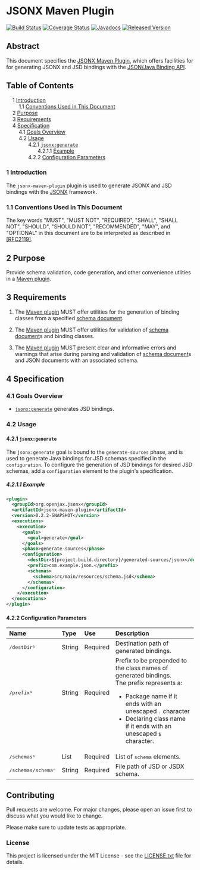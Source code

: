 # JSONX Maven Plugin

[![Build Status](https://travis-ci.org/openjax/jsonx.png)](https://travis-ci.org/openjax/jsonx)
[![Coverage Status](https://coveralls.io/repos/github/openjax/jsonx/badge.svg)](https://coveralls.io/github/openjax/jsonx)
[![Javadocs](https://www.javadoc.io/badge/org.openjax.jsonx/jsonx-maven-plugin.svg)](https://www.javadoc.io/doc/org.openjax.jsonx/jsonx-maven-plugin)
[![Released Version](https://img.shields.io/maven-central/v/org.openjax.jsonx/jsonx-maven-plugin.svg)](https://mvnrepository.com/artifact/org.openjax.jsonx/jsonx-maven-plugin)

## Abstract

This document specifies the <ins>JSONX Maven Plugin</ins>, which offers facilities for for generating JSONX and JSD bindings with the [JSON/Java Binding API][api].

## Table of Contents

<samp>&nbsp;&nbsp;</samp>1 [Introduction][#introduction]<br>
<samp>&nbsp;&nbsp;&nbsp;&nbsp;</samp>1.1 [Conventions Used in This Document][#conventions]<br>
<samp>&nbsp;&nbsp;</samp>2 [Purpose][#purpose]<br>
<samp>&nbsp;&nbsp;</samp>3 [Requirements][#requirements]<br>
<samp>&nbsp;&nbsp;</samp>4 [Specification][#specification]<br>
<samp>&nbsp;&nbsp;&nbsp;&nbsp;</samp>4.1 [Goals Overview][#goals]<br>
<samp>&nbsp;&nbsp;&nbsp;&nbsp;</samp>4.2 [Usage][#usage]<br>
<samp>&nbsp;&nbsp;&nbsp;&nbsp;&nbsp;&nbsp;&nbsp;</samp>4.2.1 [`jsonx:generate`][#generate]<br>
<samp>&nbsp;&nbsp;&nbsp;&nbsp;&nbsp;&nbsp;&nbsp;&nbsp;&nbsp;&nbsp;</samp>4.2.1.1 [Example][#example]<br>
<samp>&nbsp;&nbsp;&nbsp;&nbsp;&nbsp;&nbsp;&nbsp;</samp>4.2.2 [Configuration Parameters][#parameters]

### 1 Introduction

The `jsonx-maven-plugin` plugin is used to generate JSONX and JSD bindings with the [JSONX][jsonx] framework.

### 1.1 Conventions Used in This Document

The key words "MUST", "MUST NOT", "REQUIRED", "SHALL", "SHALL NOT", "SHOULD", "SHOULD NOT", "RECOMMENDED", "MAY", and "OPTIONAL" in this document are to be interpreted as described in [\[RFC2119\]](https://www.ietf.org/rfc/rfc2119.txt).

## 2 Purpose

Provide schema validation, code generation, and other convenience utlities in a <ins>Maven plugin</ins>.

## 3 Requirements

1. The <ins>Maven plugin</ins> MUST offer utilities for the generation of binding classes from a specified <ins>schema document</ins>.

1. The <ins>Maven plugin</ins> MUST offer utilities for validation of <ins>schema document</ins>s and binding classes.

1. The <ins>Maven plugin</ins> MUST present clear and informative errors and warnings that arise during parsing and validation of <ins>schema document</ins>s and JSON documents with an associated schema.

## 4 Specification

### 4.1 Goals Overview

* [`jsonx:generate`](#jsonxgenerate) generates JSD bindings.

### 4.2 Usage

#### 4.2.1 `jsonx:generate`

The `jsonx:generate` goal is bound to the `generate-sources` phase, and is used to generate Java bindings for JSD schemas specified in the `configuration`. To configure the generation of JSD bindings for desired JSD schemas, add a `configuration` element to the plugin's specification.

##### 4.2.1.1 Example

```xml
<plugin>
  <groupId>org.openjax.jsonx</groupId>
  <artifactId>jsonx-maven-plugin</artifactId>
  <version>0.2.2-SNAPSHOT</version>
  <executions>
    <execution>
      <goals>
        <goal>generate</goal>
      </goals>
      <phase>generate-sources</phase>
      <configuration>
        <destDir>${project.build.directory}/generated-sources/jsonx</destDir>
        <prefix>com.example.json.</prefix>
        <schemas>
          <schema>src/main/resources/schema.jsd</schema>
        </schemas>
      </configuration>
    </execution>
  </executions>
</plugin>
```

#### 4.2.2 Configuration Parameters

| Name                          | Type    | Use      | Description                                                               |
|:------------------------------|:--------|:---------|:--------------------------------------------------------------------------|
| <samp>/destDir¹</samp>        | String  | Required | Destination path of generated bindings.                                   |
| <samp>/prefix¹</samp><br>&nbsp;<br>&nbsp;<br>&nbsp;         | String<br>&nbsp;<br>&nbsp;<br>&nbsp;  | Required<br>&nbsp;<br>&nbsp;<br>&nbsp; | Prefix to be prepended to the class names of generated bindings.<br>The prefix represents a:<ul><li>Package name if it ends with an unescaped <samp>.</samp> character</li><li>Declaring class name if it ends with an unescaped <samp>$</samp> character.</li></ul> |
| <samp>/schemas¹</samp>        | List    | Required | List of <samp>schema</samp> elements.                                     |
| <samp>/schemas/schemaⁿ</samp> | String  | Required | File path of JSD or JSDX schema.                                          |

## Contributing

Pull requests are welcome. For major changes, please open an issue first to discuss what you would like to change.

Please make sure to update tests as appropriate.

### License

This project is licensed under the MIT License - see the [LICENSE.txt](LICENSE.txt) file for details.

[#introduction]: #1-introduction
[#conventions]: #11-conventions-used-in-this-document
[#purpose]: #2-purpose
[#requirements]: #3-requirements
[#specification]: #4-specification
[#goals]: #41-goals-overview
[#usage]: #42-usage
[#generate]: #421-jsonxgenerate
[#example]: #4211-example
[#parameters]: #422-configuration-parameters

[api]: /../../binding
[jsonx]: /../..